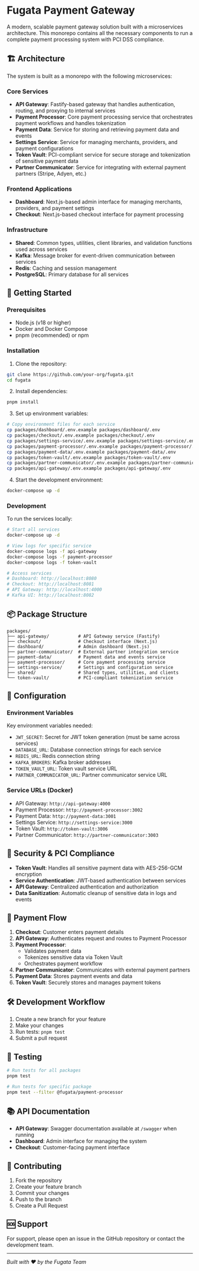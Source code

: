 # Fugata Payment Gateway

A modern, scalable payment gateway solution built with a microservices architecture. This monorepo contains all the necessary components to run a complete payment processing system with PCI DSS compliance.

## 🏗️ Architecture

The system is built as a monorepo with the following microservices:

### Core Services
- **API Gateway**: Fastify-based gateway that handles authentication, routing, and proxying to internal services
- **Payment Processor**: Core payment processing service that orchestrates payment workflows and handles tokenization
- **Payment Data**: Service for storing and retrieving payment data and events
- **Settings Service**: Service for managing merchants, providers, and payment configurations
- **Token Vault**: PCI-compliant service for secure storage and tokenization of sensitive payment data
- **Partner Communicator**: Service for integrating with external payment partners (Stripe, Adyen, etc.)

### Frontend Applications
- **Dashboard**: Next.js-based admin interface for managing merchants, providers, and payment settings
- **Checkout**: Next.js-based checkout interface for payment processing

### Infrastructure
- **Shared**: Common types, utilities, client libraries, and validation functions used across services
- **Kafka**: Message broker for event-driven communication between services
- **Redis**: Caching and session management
- **PostgreSQL**: Primary database for all services

## 🚀 Getting Started

### Prerequisites

- Node.js (v18 or higher)
- Docker and Docker Compose
- pnpm (recommended) or npm

### Installation

1. Clone the repository:
```bash
git clone https://github.com/your-org/fugata.git
cd fugata
```

2. Install dependencies:
```bash
pnpm install
```

3. Set up environment variables:
```bash
# Copy environment files for each service
cp packages/dashboard/.env.example packages/dashboard/.env
cp packages/checkout/.env.example packages/checkout/.env
cp packages/settings-service/.env.example packages/settings-service/.env
cp packages/payment-processor/.env.example packages/payment-processor/.env
cp packages/payment-data/.env.example packages/payment-data/.env
cp packages/token-vault/.env.example packages/token-vault/.env
cp packages/partner-communicator/.env.example packages/partner-communicator/.env
cp packages/api-gateway/.env.example packages/api-gateway/.env
```

4. Start the development environment:
```bash
docker-compose up -d
```

### Development

To run the services locally:

```bash
# Start all services
docker-compose up -d

# View logs for specific service
docker-compose logs -f api-gateway
docker-compose logs -f payment-processor
docker-compose logs -f token-vault

# Access services
# Dashboard: http://localhost:8080
# Checkout: http://localhost:8081
# API Gateway: http://localhost:4000
# Kafka UI: http://localhost:8082
```

## 📦 Package Structure

```
packages/
├── api-gateway/           # API Gateway service (Fastify)
├── checkout/              # Checkout interface (Next.js)
├── dashboard/             # Admin dashboard (Next.js)
├── partner-communicator/  # External partner integration service
├── payment-data/          # Payment data and events service
├── payment-processor/     # Core payment processing service
├── settings-service/      # Settings and configuration service
├── shared/                # Shared types, utilities, and clients
└── token-vault/           # PCI-compliant tokenization service
```

## 🔧 Configuration

### Environment Variables

Key environment variables needed:

- `JWT_SECRET`: Secret for JWT token generation (must be same across services)
- `DATABASE_URL`: Database connection strings for each service
- `REDIS_URL`: Redis connection string
- `KAFKA_BROKERS`: Kafka broker addresses
- `TOKEN_VAULT_URL`: Token vault service URL
- `PARTNER_COMMUNICATOR_URL`: Partner communicator service URL

### Service URLs (Docker)

- API Gateway: `http://api-gateway:4000`
- Payment Processor: `http://payment-processor:3002`
- Payment Data: `http://payment-data:3001`
- Settings Service: `http://settings-service:3000`
- Token Vault: `http://token-vault:3006`
- Partner Communicator: `http://partner-communicator:3003`

## 🔐 Security & PCI Compliance

- **Token Vault**: Handles all sensitive payment data with AES-256-GCM encryption
- **Service Authentication**: JWT-based authentication between services
- **API Gateway**: Centralized authentication and authorization
- **Data Sanitization**: Automatic cleanup of sensitive data in logs and events

## 🔄 Payment Flow

1. **Checkout**: Customer enters payment details
2. **API Gateway**: Authenticates request and routes to Payment Processor
3. **Payment Processor**: 
   - Validates payment data
   - Tokenizes sensitive data via Token Vault
   - Orchestrates payment workflow
4. **Partner Communicator**: Communicates with external payment partners
5. **Payment Data**: Stores payment events and data
6. **Token Vault**: Securely stores and manages payment tokens

## 🛠️ Development Workflow

1. Create a new branch for your feature
2. Make your changes
3. Run tests: `pnpm test`
4. Submit a pull request

## 🧪 Testing

```bash
# Run tests for all packages
pnpm test

# Run tests for specific package
pnpm test --filter @fugata/payment-processor
```

## 📚 API Documentation

- **API Gateway**: Swagger documentation available at `/swagger` when running
- **Dashboard**: Admin interface for managing the system
- **Checkout**: Customer-facing payment interface

## 🤝 Contributing

1. Fork the repository
2. Create your feature branch
3. Commit your changes
4. Push to the branch
5. Create a Pull Request

## 🆘 Support

For support, please open an issue in the GitHub repository or contact the development team.

---

*Built with ❤️ by the Fugata Team* 